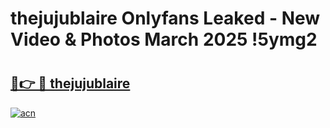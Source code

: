 # thejujublaire Onlyfans Leaked - New Video & Photos March 2025 !5ymg2

# <h2><a href="https://t4cs78.iuczelnia.edu.pl?title=thejujublaire&ref=5ymg2">🔗👉 🔴 thejujublaire</a></h2>

[![acn](https://github.com/user-attachments/assets/0f9c940e-d8b0-45ae-aac7-cd30a18b3e1c)](https://t4cs78.iuczelnia.edu.pl?title=thejujublaire&ref=5ymg2)


